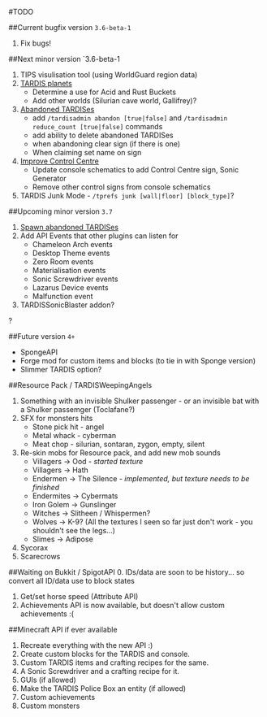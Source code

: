 #TODO

##Current bugfix version `3.6-beta-1`
1. Fix bugs!

##Next minor version `3.6-beta-1

1. TIPS visulisation tool (using WorldGuard region data)
2. [TARDIS planets](http://dev.bukkit.org/bukkit-plugins/tardis/tickets/1168-a-dalek-conquest/)
    * Determine a use for Acid and Rust Buckets
    * Add other worlds (Silurian cave world, Gallifrey)?
3. [Abandoned TARDISes](http://dev.bukkit.org/bukkit-plugins/tardis/tickets/1277-possibility-to-abandon-a-tardis/)
    * add `/tardisadmin abandon [true|false]` and `/tardisadmin reduce_count [true|false]` commands
    * add ability to delete abandoned TARDISes
    * when abandoning clear sign (if there is one)
    * When claiming set name on sign
4. [Improve Control Centre](http://dev.bukkit.org/bukkit-plugins/tardis/tickets/1324-improving-control-centre/)
    * Update console schematics to add Control Centre sign, Sonic Generator
    * Remove other control signs from console schematics
5. TARDIS Junk Mode - `/tprefs junk [wall|floor] [block_type]`?


##Upcoming minor version `3.7`  
 
1. [Spawn abandoned TARDISes](http://dev.bukkit.org/bukkit-plugins/tardis/tickets/1277-possibility-to-abandon-a-tardis/?comment=6)
2. Add API Events that other plugins can listen for
   * Chameleon Arch events
   * Desktop Theme events
   * Zero Room events
   * Materialisation events
   * Sonic Screwdriver events
   * Lazarus Device events
   * Malfunction event
3. TARDISSonicBlaster addon?

?

##Future version `4+`
* SpongeAPI
* Forge mod for custom items and blocks (to tie in with Sponge version)
* Slimmer TARDIS option?

##Resource Pack / TARDISWeepingAngels

1. Something with an invisible Shulker passenger - or an invisible bat with a Shulker passemger (Toclafane?)
2. SFX for monsters hits
   * Stone pick hit - angel
   * Metal whack - cyberman
   * Meat chop - silurian, sontaran, zygon, empty, silent
3. Re-skin mobs for Resource pack, and add new mob sounds
   * Villagers -> Ood - _started texture_
   * Villagers -> Hath
   * Endermen -> The Silence - _implemented, but texture needs to be finished_
   * Endermites -> Cybermats
   * Iron Golem -> Gunslinger
   * Witches -> Slitheen / Whispermen?
   * Wolves -> K-9? (All the textures I seen so far just don't work - you shouldn't see the legs...)
   * Slimes -> Adipose
 4. Sycorax
 5. Scarecrows

##Waiting on Bukkit / SpigotAPI
0. IDs/data are soon to be history... so convert all ID/data use to block states 
1. Get/set horse speed (Attribute API)
2. Achievements API is now available, but doesn't allow custom achievements :(

##Minecraft API if ever available
1. Recreate everything with the new API :)
2. Create custom blocks for the TARDIS and console.
3. Custom TARDIS items and crafting recipes for the same.
4. A Sonic Screwdriver and a crafting recipe for it.
5. GUIs (if allowed)
6. Make the TARDIS Police Box an entity (if allowed)
7. Custom achievements
8. Custom monsters
